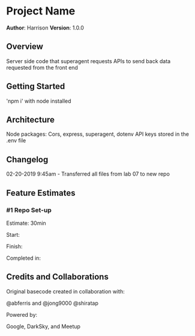 # Project Name

**Author**: Harrison
**Version**: 1.0.0

## Overview
Server side code that superagent requests APIs to send back data requested from the front end

## Getting Started
'npm i' with node installed

## Architecture
Node packages: Cors, express, superagent, dotenv
API keys stored in the .env file

## Changelog
02-20-2019 9:45am - Transferred all files from lab 07 to new repo

## Feature Estimates
### #1 Repo Set-up
Estimate: 30min

Start: 

Finish: 

Completed in: 

## Credits and Collaborations
Original basecode created in collaboration with: 

@abferris and @jong9000 @shiratap

Powered by:

Google, DarkSky, and Meetup
